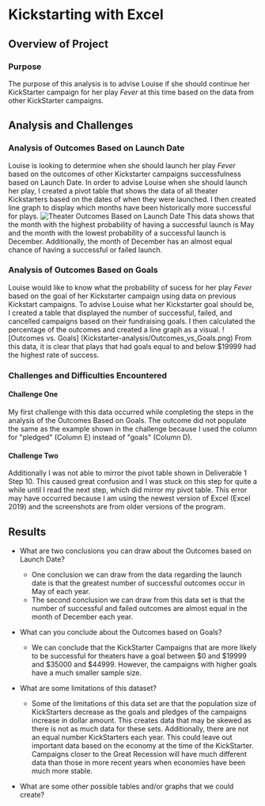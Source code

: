 # Kickstarting with Excel

## Overview of Project

### Purpose
The purpose of this analysis is to advise Louise if she should continue her KickStarter campaign for her play *Fever* at this time based on the data from other KickStarter campaigns.

## Analysis and Challenges

### Analysis of Outcomes Based on Launch Date
Louise is looking to determine when she should launch her play *Fever* based on the outcomes of other Kickstarter campaigns successfulness based on Launch Date. 
In order to advise Louise when she should launch her play, I created a pivot table that shows the data of all theater Kickstarters based on the dates of when they were launched. I then created line graph to display which months have been historically more successful for plays.
![Theater Outcomes Based on Launch Date](kickstarter-analysis/Theater_Outcomes_vs_Launch.png)
This data shows that the month with the highest probability of having a successful launch is May and the month with the lowest probability of a successful launch is December. Additionally, the month of December has an almost equal chance of having a successful or failed launch.

### Analysis of Outcomes Based on Goals
Louise would like to know what the probability of sucess for her play *Fever* based on the goal of her Kickstarter campaign using data on previous Kickstart campaigns.
To advise Louise what her Kickstarter goal should be, I created a table that displayed the number of successful, failed, and cancelled campaigns based on their fundraising goals. I then calculated the percentage of the outcomes and created a line graph as a visual. 
![Outcomes vs. Goals] (Kickstarter-analysis/Outcomes_vs_Goals.png)
From this data, it is clear that plays that had goals equal to and below $19999 had the highest rate of success.

### Challenges and Difficulties Encountered
#### Challenge One
My first challenge with this data occurred while completing the steps in the analysis of the Outcomes Based on Goals. The outcome did not populate the same as the example shown in the challenge because I used the column for "pledged" (Column E) instead of "goals" (Column D).
#### Challenge Two
Additionally I was not able to mirror the pivot table shown in Deliverable 1 Step 10. This caused great confusion and I was stuck on this step for quite a while until I read the next step, which did mirror my pivot table. This error may have occurred because I am using the newest version of Excel (Excel 2019) and the screenshots are from older versions of the program.

## Results

- What are two conclusions you can draw about the Outcomes based on Launch Date?
  - One conclusion we can draw from the data regarding the launch date is that the greatest number of successful outcomes occur in May of  each year.
  - The second conclusion we can draw from this data set is that the number of successful and failed outcomes are almost equal in the month of December each year.

- What can you conclude about the Outcomes based on Goals?
  - We can conclude that the KickStarter Campaigns that are more likely to be successful for theaters have a goal between $0 and $19999 and $35000 and $44999. However, the campaigns with higher goals have a much smaller sample size.

- What are some limitations of this dataset?
  - Some of the limitations of this data set are that the population size of KickStarters decrease as the goals and pledges of the campaigns increase in dollar amount. This creates data that may be skewed as there is not as much data for these sets. Additionally, there are not an equal number KickStarters each year. This could leave out important data based on the economy at the time of the KickStarter. Campaigns closer to the Great Recession will have much different data than those in more recent years when economies have been much more stable.

- What are some other possible tables and/or graphs that we could create?

